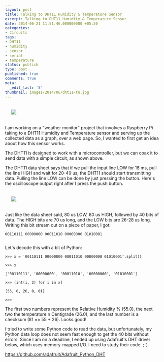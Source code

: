 ```yaml
---
layout: post
title: Talking to DHT11 Humidity & Temperature Sensor
excerpt: Talking to DHT11 Humidity & Temperature Sensor
date: 2014-06-21 11:51:46.000000000 +05:30
categories:
- Circuits
tags:
- DHT11
- humidity
- sensor
- serial
- temperature
status: publish
type: post
published: true
comments: true
meta:
  _edit_last: '5'
thumbnail: images/2014/06/dht11-tn.jpg
---
```

<p style="padding: 20px;">
<img src="{{ site.baseurl }}/images/2014/06/Doc-15-06-14-6-34-pm.jpg"/>
</p>
<p>I am working on a "weather monitor" project that involves a Raspberry Pi taking to a DHT11 Humidity and Temperature sensor and serving up the collected data as a graph, over a web page. So, I wanted to first get an idea about how this sensor works.</p>
<p>The DHT11 is designed to work with a microcontroller, but we can coax it to send data with a simple circuit, as shown above. </p>
<p><!--more--></p>
<p>The DHT11 data sheet says that if we pull the input line LOW for 18 ms, pull the line HIGH and wait for 20-40 us, the DHT11 should start transmitting data. Pulling the line LOW can be done by just pressing the button. Here's the oscilloscope output right after I press the push button. </p>

<p style="padding: 20px;">
<img src="{{ site.baseurl }}/images/2014/06/photo.jpg"/>
</p>

<p>Just like the data sheet said, 80 us LOW, 80 us HIGH, followed by 40 bits of data. The HIGH bits are 70 us long, and the LOW bits are 26-28 us long. Writing this bit stream out on a piece of paper, I got:</p>
<p><code>00110111 00000000 00011010 00000000 01010001<br />
</code></p>
<p>Let's decode this with a bit of Python:</p>
<p><code>>>> x = '00110111 00000000 00011010 00000000 01010001'.split()<br />
>>> x<br />
['00110111', '00000000', '00011010', '00000000', '01010001']<br />
>>> [int(i, 2) for i in x]<br />
[55, 0, 26, 0, 81]<br />
>>> </code></p>
<p>The first two numbers represent the Relative Humidity % (55.0), the next two the temperature n Centigrade (26.0), and the last number is a checksum (81 == 55 + 26). Looks good!</p>
<p>I tried to write some Python code to read the data, but unfortunately, my Python data loop does not seem fast enough to get the 40 bits without errors. Since I am on a deadline, I ended up using Adafruit's DHT driver below, which uses memory-mapped I/O. I need to study their code. ;-)</p>
<p><a href="https://github.com/adafruit/Adafruit_Python_DHT">https://github.com/adafruit/Adafruit_Python_DHT<br />
</a></p>
